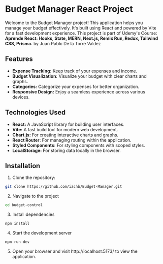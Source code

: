 # Budget Manager React Project

Welcome to the Budget Manager project! This application helps you manage your budget effectively. It's built using React and powered by Vite for a fast development experience. This project is part of Udemy's Course: **Aprende React: Hooks, State, MERN, Next.js, Remix Run, Redux, Tailwind CSS, Prisma.** by Juan Pablo De la Torre Valdez

## Features

- **Expense Tracking:** Keep track of your expenses and income.
- **Budget Visualization:** Visualize your budget with clear charts and graphs.
- **Categories:** Categorize your expenses for better organization.
- **Responsive Design:** Enjoy a seamless experience across various devices.

## Technologies Used

- **React:** A JavaScript library for building user interfaces.
- **Vite:** A fast build tool for modern web development.
- **Chart.js:** For creating interactive charts and graphs.
- **React Router:** For managing routing within the application.
- **Styled Components:** For styling components with scoped styles.
- **LocalStorage:** For storing data locally in the browser.

## Installation

1. Clone the repository:

```bash
git clone https://github.com/iachb/Budget-Manager.git
```
2. Navigate to the project
```bash
cd budget-control
```
3. Install dependencies
```bash
npm install
```
4. Start the development server
```bash
npm run dev
```
5. Open your browser and visit http://localhost:5173/ to view the application.